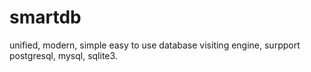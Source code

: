 # smartdb
unified, modern, simple easy to use database visiting engine, surpport postgresql, mysql, sqlite3.
